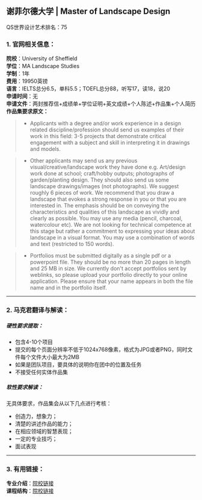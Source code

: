 ## 谢菲尔德大学 | Master of Landscape Design

QS世界设计艺术排名：75

### 1. 官网相关信息：

**院校**：University of Sheffield    
**学位**：MA Landscape Studies   
**学制**：1年  
**费用**：19950英镑  
**语言**：IELTS总分6.5，单科5.5；TOEFL总分88，听写17，读18，说20  
**申请时间**：无  
**申请文件**：两封推荐信+成绩单+学位证明+英文成绩+个人陈述+作品集+个人简历  
**作品集要求原文：**   


> - Applicants with a degree and/or work experience in a design related discipline/profession should send us examples of their work in this field: 3-5 projects that demonstrate critical engagement with a subject and skill in interpreting it in drawings and models.

> - Other applicants may send us any previous visual/creative/landscape work they have done e.g. Art/design work done at school; craft/hobby outputs; photographs of garden/planting design. They should also send us some landscape drawings/images (not photographs). We suggest roughly 6 pieces of work. We recommend that you draw a landscape that evokes a strong response in you or that you are interested in. The emphasis should be on conveying the characteristics and qualities of this landscape as vividly and clearly as possible. You may use any media (pencil, charcoal, watercolour etc). We are not looking for technical competence at this stage but rather a commitment to expressing your ideas about landscape in a visual format. You may use a combination of words and text (restricted to 150 words).

> - Portfolios must be submitted digitally as a single pdf or a powerpoint file. They should be no more than 20 pages in length and 25 MB in size. We currently don't accept portfolios sent by weblinks, so please upload your portfolio directly to your online application. Please ensure that your name appears in both the file name and in the portfolio itself.







---


### 2. 马克君翻译与解读：

##### 硬性要求提取：
- 包含4-10个项目
- 提交的每个页面分辨率不低于1024x768像素，格式为JPG或者PNG，同时文件每个文件大小最大为2MB
- 如果是团队项目，要具体的说明你在团中的位置及任务
- 不接受任何实体作品集


##### 软性要求解读：
无具体要求，作品集会从以下几点进行考核：

- 创造力，想象力；
- 清楚的讲述作品的能力；
- 在相应领域的智慧表现；
- 一定的专业技巧；
- 面试表现


---


### 3. 有用链接：

**专业介绍**：[院校链接](https://www.sheffield.ac.uk/postgraduate/taught/courses/architecture/landscape-studies-ma-diploma)  
**课程结构**：[院校链接](https://www.sheffield.ac.uk/postgraduate/taught/courses/architecture/landscape-studies-ma-diploma)
